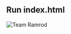 ## Run index.html

![Team Ramrod](http://fightcf.cff.org/images/friendraiser_uploads/2753.967510510.custom.jpg)
